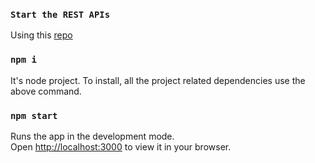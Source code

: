 ### `Start the REST APIs`
Using this [repo]([https://git.uwaterloo.ca/ulaad/backend_travelgenius](https://github.com/udityalaad/TravelGenius/tree/main/backend_travelgenius))

### `npm i`
It's node project. To install, all the project related dependencies use the above command.

### `npm start`
Runs the app in the development mode.\
Open [http://localhost:3000](http://localhost:3000) to view it in your browser.
